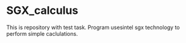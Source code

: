 # SGX_calculus
This is repository with test task. Program usesintel sgx technology to perform simple caclulations. 
